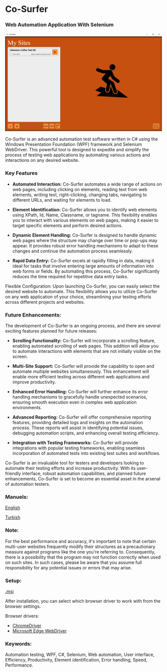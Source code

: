 # Co-Surfer
### Web Automation Application With Selenium

![](https://github.com/dogukanzder/Co-Surfer/blob/master/Co-SurferStartScreen.png)

Co-Surfer is an advanced automation test software written in C# using the Windows Presentation Foundation (WPF) framework and Selenium WebDriver. This powerful tool is designed to expedite and simplify the process of testing web applications by automating various actions and interactions on any desired website.



### Key Features
- **Automated Interaction:** Co-Surfer automates a wide range of actions on web pages, including clicking on elements, reading text from web elements, writing text, right-clicking, changing tabs, navigating to different URLs, and waiting for elements to load.

- **Element Identification:** Co-Surfer allows you to identify web elements using XPath, Id, Name, Classname, or tagname. This flexibility enables you to interact with various elements on web pages, making it easier to target specific elements and perform desired actions.

- **Dynamic Element Handling:** Co-Surfer is designed to handle dynamic web pages where the structure may change over time or pop-ups may appear. It provides robust error handling mechanisms to adapt to these changes and continue the automation process seamlessly.

- **Rapid Data Entry:** Co-Surfer excels at rapidly filling in data, making it ideal for tasks that involve entering large amounts of information into web forms or fields. By automating this process, Co-Surfer significantly reduces the time required for repetitive data entry tasks.

Flexible Configuration: Upon launching Co-Surfer, you can easily select the desired website to automate. This flexibility allows you to utilize Co-Surfer on any web application of your choice, streamlining your testing efforts across different projects and websites.

### Future Enhancements:
The development of Co-Surfer is an ongoing process, and there are several exciting features planned for future releases:

- **Scrolling Functionality:** Co-Surfer will incorporate a scrolling feature, enabling automated scrolling of web pages. This addition will allow you to automate interactions with elements that are not initially visible on the screen.

- **Multi-Site Support:** Co-Surfer will provide the capability to open and automate multiple websites simultaneously. This enhancement will enable more efficient testing across different web applications and improve productivity.

- **Enhanced Error Handling:** Co-Surfer will further enhance its error handling mechanisms to gracefully handle unexpected scenarios, ensuring smooth execution even in complex web application environments.

- **Advanced Reporting:** Co-Surfer will offer comprehensive reporting features, providing detailed logs and insights on the automation process. These reports will assist in identifying potential issues, debugging automation scripts, and enhancing overall testing efficiency.

- **Integration with Testing Frameworks:** Co-Surfer will provide integrations with popular testing frameworks, enabling seamless incorporation of automated tests into existing test suites and workflows.

Co-Surfer is an invaluable tool for testers and developers looking to automate their testing efforts and increase productivity. With its user-friendly interface, robust automation capabilities, and planned future enhancements, Co-Surfer is set to become an essential asset in the arsenal of automation testers.

### Manuels:
[English](https://github.com/dogukanzder/Co-Surfer/blob/master/Co-Surfer%20EN.pdf)

[Turkish](https://github.com/dogukanzder/Co-Surfer/blob/master/Co-Surfer%20TR.pdf)

### Note:
For the best performance and accuracy, it's important to note that certain multi-user websites frequently modify their structures as a precautionary measure against programs like the one you're referring to. Consequently, there is a possibility that the program may not function correctly when used on such sites. In such cases, please be aware that you assume full responsibility for any potential issues or errors that may arise.

### Setup:
[.msi](https://github.com/dogukanzder/Co-Surfer/blob/master/Co-Surfer%20Setup.msi)

After installation, you can select which browser driver to work with from the browser settings.

Browser drivers:
- [ChromeDriver](https://chromedriver.chromium.org/downloads)
- [Microsoft Edge WebDriver](https://developer.microsoft.com/en-us/microsoft-edge/tools/webdriver/)

### Keywords:
Automation testing, WPF, C#, Selenium, Web automation, User interface, Efficiency, Productivity, Element identification, Error handling, Speed, Performance.
